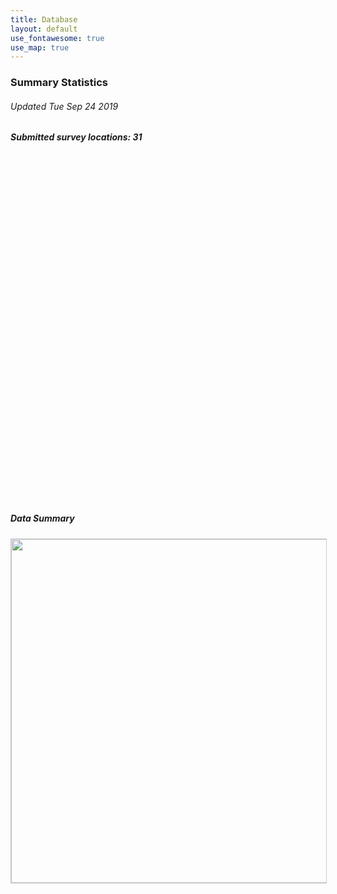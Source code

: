 ```yaml
---
title: Database
layout: default
use_fontawesome: true
use_map: true
---
```


<h3>Summary Statistics</h3>
<h6 class="italic"> Updated Tue Sep 24 2019 </h6>
<p></p>
<div class="row content-row"> 
  <div class="col-12 col-sm-6 image-wrapper">
      <h5 class="italic">Submitted survey locations: 31</h5>
      <div id="mapid" style="width: 550px; height: 550px; position: relative;"></div>
  </div>
  <div class="col-12 col-sm-6 image-wrapper">
    <h5 class="italic">Data Summary</h5>
    <img src="{{ site.baseurl }}/images/histograms.png" width="550" style="border:1px solid #cccccc">
  </div>
</div>
  
<script>
var map = new L.map('mapid').setView([-10, -80], 3);

var osmUrl='https://{s}.tile.openstreetmap.org/{z}/{x}/{y}.png';
var osmAttrib='Map data © <a href="https://openstreetmap.org">OpenStreetMap</a> contributors';
var osm = new L.TileLayer(osmUrl, {minZoom: 1, maxZoom: 12, attribution: osmAttrib});		

map.addLayer(osm);

var LeafIcon = L.Icon.extend({options: {iconSize:     [10, 10]}});

var mapmarker = new LeafIcon({iconUrl: 'images/marker.gif'});
L.marker([14.08331,-84.4994],{icon: mapmarker}).addTo(map).bindPopup("<b>Bosawas_Cola_Blanca_2012</b></br>Individual: 2</br>Stations: 9");
L.marker([14.24795,-84.92125],{icon: mapmarker}).addTo(map).bindPopup("<b>Bosawas_Kipla_Sait_Tasbaika_2007</b></br>Individual: 4</br>Stations: 33");
L.marker([14.24795,-84.92125],{icon: mapmarker}).addTo(map).bindPopup("<b>Bosawas_Kipla_Sait_Tasbaika_2011</b></br>Individual: 9</br>Stations: 28");
L.marker([14.23456,-85.04516],{icon: mapmarker}).addTo(map).bindPopup("<b>Bosawas_Mayangna_Sauni_Bu_2006</b></br>Individual: 4</br>Stations: 27");
L.marker([13.71022,-85.03109],{icon: mapmarker}).addTo(map).bindPopup("<b>Bosawas_Saslaya_2016</b></br>Individual: 3</br>Stations: 20");
L.marker([-12.43,-70.21],{icon: mapmarker}).addTo(map).bindPopup("<b>CM2 2010</b></br>Individual: 12</br>Stations: 30");
L.marker([14.50199,-85.08508],{icon: mapmarker}).addTo(map).bindPopup("<b>Darwing_Project_Nicaragua_2017</b></br>Individual: 4</br>Stations: 15");
L.marker([5.21083,-52.81416],{icon: mapmarker}).addTo(map).bindPopup("<b>Dispositif Jaguar</b></br>Individual: 19</br>Stations: 30");
L.marker([5.21083,-52.81416],{icon: mapmarker}).addTo(map).bindPopup("<b>Dispositif Jaguar</b></br>Individual: 19</br>Stations: 30");
L.marker([-11.48,-69.84],{icon: mapmarker}).addTo(map).bindPopup("<b>Espinoza 2009</b></br>Individual: 29</br>Stations: 38");
L.marker([-11.46,-69.7],{icon: mapmarker}).addTo(map).bindPopup("<b>Espinoza 2014</b></br>Individual: 43</br>Stations: 89");
L.marker([-25.760693,-54.267902],{icon: mapmarker}).addTo(map).bindPopup("<b>Green Corridor I</b></br>Individual: 12</br>Stations: 80");
L.marker([-25.760693,-54.267902],{icon: mapmarker}).addTo(map).bindPopup("<b>Green Corridor II</b></br>Individual: 30</br>Stations: 117");
L.marker([-25.810921,-54.299419],{icon: mapmarker}).addTo(map).bindPopup("<b>Iguazú-Urugua-í</b></br>Individual: 14</br>Stations: 46");
L.marker([10.94477,-84.27161],{icon: mapmarker}).addTo(map).bindPopup("<b>Indio-Maíz_2009</b></br>Individual: 7</br>Stations: 29");
L.marker([-1.70639,-76.00833],{icon: mapmarker}).addTo(map).bindPopup("<b>Keweriono</b></br>Individual: 9</br>Stations: 23");
L.marker([-1.01361,-77.12417],{icon: mapmarker}).addTo(map).bindPopup("<b>Lorocachi</b></br>Individual: 15</br>Stations: 26");
L.marker([-12.54,-70.06],{icon: mapmarker}).addTo(map).bindPopup("<b>Los Amigos 2005</b></br>Individual: 10</br>Stations: 24");
L.marker([-12.54,-70.06],{icon: mapmarker}).addTo(map).bindPopup("<b>Los Amigos 2006</b></br>Individual: 10</br>Stations: 40");
L.marker([-12.54,-70.06],{icon: mapmarker}).addTo(map).bindPopup("<b>Los Amigos 2007</b></br>Individual: 11</br>Stations: 40");
L.marker([-0.66972,-76.44694],{icon: mapmarker}).addTo(map).bindPopup("<b>Maxus Road</b></br>Individual: 3</br>Stations: 26");
L.marker([13.86138,-84.15171],{icon: mapmarker}).addTo(map).bindPopup("<b>RACN_Layasiksa2_ 2012</b></br>Individual: 2</br>Stations: 10");
L.marker([11.48001,-83.9475],{icon: mapmarker}).addTo(map).bindPopup("<b>RACS_PuntaGorda_2013</b></br>Individual: 1</br>Stations: 23");
L.marker([11.54984,-84.00357],{icon: mapmarker}).addTo(map).bindPopup("<b>RACS_Punta_Gorda_2014</b></br>Individual: 2</br>Stations: 33");
L.marker([16.111147,-90.952026],{icon: mapmarker}).addTo(map).bindPopup("<b>Selva Lacandona long-term monitoring program</b></br>Individual: 10</br>Stations: 33");
L.marker([18.2,-90.0],{icon: mapmarker}).addTo(map).bindPopup("<b>Silvituc_2018</b></br>Individual: 21</br>Stations: 69");
L.marker([-12.99,-69.46],{icon: mapmarker}).addTo(map).bindPopup("<b>Tambopata 2007</b></br>Individual: 7</br>Stations: 43");
L.marker([-0.70972,-76.00194],{icon: mapmarker}).addTo(map).bindPopup("<b>Tiputini</b></br>Individual: 6</br>Stations: 25");
L.marker([-5.737748863,-54.11150159],{icon: mapmarker}).addTo(map).bindPopup("<b>cenap_monitora_eetm</b></br>Individual: 3</br>Stations: 58");
L.marker([-3.644943151,-46.69123525],{icon: mapmarker}).addTo(map).bindPopup("<b>cenap_monitora_gurupi</b></br>Individual: 4</br>Stations: 60");
L.marker([-8.68957,-42.58463],{icon: mapmarker}).addTo(map).bindPopup("<b>cenap_pnsc_tetrapack</b></br>Individual: 25</br>Stations: 60");
</script>
